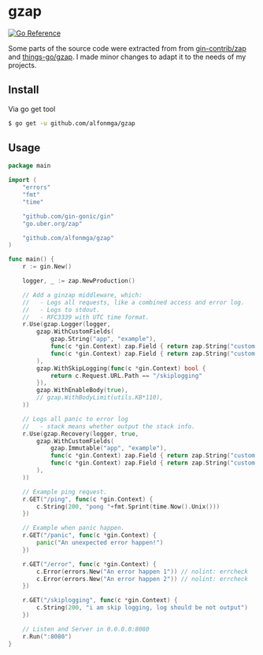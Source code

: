 # gzap

[![Go Reference](https://pkg.go.dev/badge/github.com/alfonmga/gzap.svg)](https://pkg.go.dev/github.com/alfonmga/gzap)

Some parts of the source code were extracted from from [gin-contrib/zap](https://github.com/gin-contrib/zap) and [things-go/gzap](https://github.com/things-go/gzap). I made minor changes to adapt it to the needs of my projects.

## Install

Via go get tool

```bash
$ go get -u github.com/alfonmga/gzap
```

## Usage

```go
package main

import (
	"errors"
	"fmt"
	"time"

	"github.com/gin-gonic/gin"
	"go.uber.org/zap"

	"github.com/alfonmga/gzap"
)

func main() {
	r := gin.New()

	logger, _ := zap.NewProduction()

	// Add a ginzap middleware, which:
	//   - Logs all requests, like a combined access and error log.
	//   - Logs to stdout.
	//   - RFC3339 with UTC time format.
	r.Use(gzap.Logger(logger,
		gzap.WithCustomFields(
			gzap.String("app", "example"),
			func(c *gin.Context) zap.Field { return zap.String("custom field1", c.ClientIP()) },
			func(c *gin.Context) zap.Field { return zap.String("custom field2", c.ClientIP()) },
		),
		gzap.WithSkipLogging(func(c *gin.Context) bool {
			return c.Request.URL.Path == "/skiplogging"
		}),
		gzap.WithEnableBody(true),
        // gzap.WithBodyLimit(utils.KB*110),
	))

	// Logs all panic to error log
	//   - stack means whether output the stack info.
	r.Use(gzap.Recovery(logger, true,
		gzap.WithCustomFields(
			gzap.Immutable("app", "example"),
			func(c *gin.Context) zap.Field { return zap.String("custom field1", c.ClientIP()) },
			func(c *gin.Context) zap.Field { return zap.String("custom field2", c.ClientIP()) },
		),
	))

	// Example ping request.
	r.GET("/ping", func(c *gin.Context) {
		c.String(200, "pong "+fmt.Sprint(time.Now().Unix()))
	})

	// Example when panic happen.
	r.GET("/panic", func(c *gin.Context) {
		panic("An unexpected error happen!")
	})

	r.GET("/error", func(c *gin.Context) {
		c.Error(errors.New("An error happen 1")) // nolint: errcheck
		c.Error(errors.New("An error happen 2")) // nolint: errcheck
	})

	r.GET("/skiplogging", func(c *gin.Context) {
		c.String(200, "i am skip logging, log should be not output")
	})

	// Listen and Server in 0.0.0.0:8080
	r.Run(":8080")
}
```
